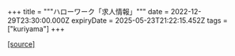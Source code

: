 +++
title = """ハローワーク「求人情報」"""
date = 2022-12-29T23:30:00.000Z
expiryDate = 2025-05-23T21:22:15.452Z
tags = ["kuriyama"]
+++


[[source]](https://www.town.kuriyama.hokkaido.jp/soshiki/51/20382.html)
